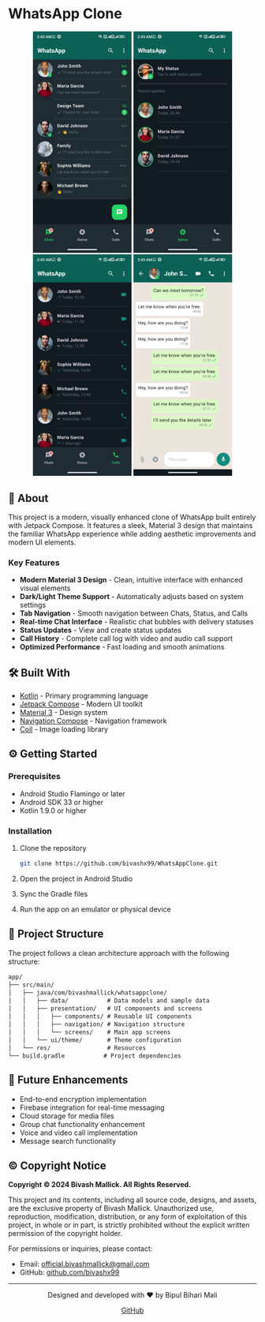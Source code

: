 # WhatsApp Clone


<p align="center">
  <img src="screenshots/home.jpeg" width="200" />
  <img src="screenshots/status.png" width="200" /> 
  <img src="screenshots/call.png" width="200" />
  <img src="screenshots/chat.png" width="200" />
</p>

## 📱 About

This project is a modern, visually enhanced clone of WhatsApp built entirely with Jetpack Compose. It features a sleek, Material 3 design that maintains the familiar WhatsApp experience while adding aesthetic improvements and modern UI elements.

### Key Features

- **Modern Material 3 Design** - Clean, intuitive interface with enhanced visual elements
- **Dark/Light Theme Support** - Automatically adjusts based on system settings
- **Tab Navigation** - Smooth navigation between Chats, Status, and Calls
- **Real-time Chat Interface** - Realistic chat bubbles with delivery statuses
- **Status Updates** - View and create status updates
- **Call History** - Complete call log with video and audio call support
- **Optimized Performance** - Fast loading and smooth animations

## 🛠️ Built With

- [Kotlin](https://kotlinlang.org/) - Primary programming language
- [Jetpack Compose](https://developer.android.com/jetpack/compose) - Modern UI toolkit
- [Material 3](https://m3.material.io/) - Design system
- [Navigation Compose](https://developer.android.com/jetpack/compose/navigation) - Navigation framework
- [Coil](https://coil-kt.github.io/coil/) - Image loading library


## ⚙️ Getting Started

### Prerequisites

- Android Studio Flamingo or later
- Android SDK 33 or higher
- Kotlin 1.9.0 or higher

### Installation

1. Clone the repository
   ```bash
   git clone https://github.com/bivashx99/WhatsAppClone.git
   ```

2. Open the project in Android Studio

3. Sync the Gradle files

4. Run the app on an emulator or physical device

## 📝 Project Structure

The project follows a clean architecture approach with the following structure:

```
app/
├── src/main/
│   ├── java/com/bivashmallick/whatsappclone/
│   │   ├── data/           # Data models and sample data
│   │   ├── presentation/   # UI components and screens
│   │   │   ├── components/ # Reusable UI components
│   │   │   ├── navigation/ # Navigation structure
│   │   │   └── screens/    # Main app screens
│   │   └── ui/theme/       # Theme configuration
│   └── res/                # Resources
└── build.gradle           # Project dependencies
```

## 🚀 Future Enhancements

- End-to-end encryption implementation
- Firebase integration for real-time messaging
- Cloud storage for media files
- Group chat functionality enhancement
- Voice and video call implementation
- Message search functionality

## ©️ Copyright Notice

**Copyright © 2024 Bivash Mallick. All Rights Reserved.**

This project and its contents, including all source code, designs, and assets, are the exclusive property of Bivash Mallick. Unauthorized use, reproduction, modification, distribution, or any form of exploitation of this project, in whole or in part, is strictly prohibited without the explicit written permission of the copyright holder.

For permissions or inquiries, please contact:
- Email: official.bivashmallick@gmail.com
- GitHub: [github.com/bivashx99](https://github.com/bivashx99)

---

<div align="center">
  <p>Designed and developed with ❤️ by Bipul Bihari Mali</p>
  <p>
    <a href="https://github.com/bivashx99">GitHub</a>
  </p>
</div> 
